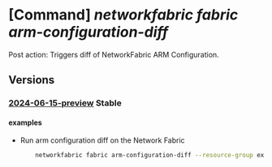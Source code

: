 # [Command] _networkfabric fabric arm-configuration-diff_

Post action: Triggers diff of NetworkFabric ARM Configuration.

## Versions

### [2024-06-15-preview](/Resources/mgmt-plane/L3N1YnNjcmlwdGlvbnMve30vcmVzb3VyY2Vncm91cHMve30vcHJvdmlkZXJzL21pY3Jvc29mdC5tYW5hZ2VkbmV0d29ya2ZhYnJpYy9uZXR3b3JrZmFicmljcy97fS9hcm1jb25maWd1cmF0aW9uZGlmZg==/2024-06-15-preview.xml) **Stable**

<!-- mgmt-plane /subscriptions/{}/resourcegroups/{}/providers/microsoft.managednetworkfabric/networkfabrics/{}/armconfigurationdiff 2024-06-15-preview -->

#### examples

- Run arm configuration diff on the Network Fabric
    ```bash
        networkfabric fabric arm-configuration-diff --resource-group example-rg --resource-name example-fabric
    ```
